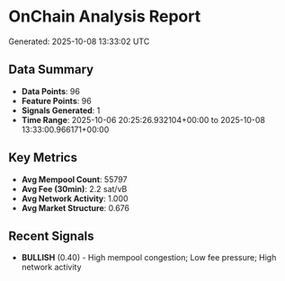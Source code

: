 # OnChain Analysis Report
Generated: 2025-10-08 13:33:02 UTC

## Data Summary
- **Data Points**: 96
- **Feature Points**: 96
- **Signals Generated**: 1
- **Time Range**: 2025-10-06 20:25:26.932104+00:00 to 2025-10-08 13:33:00.966171+00:00

## Key Metrics
- **Avg Mempool Count**: 55797
- **Avg Fee (30min)**: 2.2 sat/vB
- **Avg Network Activity**: 1.000
- **Avg Market Structure**: 0.676

## Recent Signals
- **BULLISH** (0.40) - High mempool congestion; Low fee pressure; High network activity
